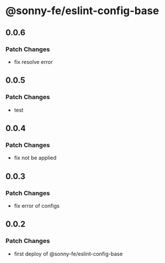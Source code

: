 # @sonny-fe/eslint-config-base

## 0.0.6

### Patch Changes

- fix resolve error

## 0.0.5

### Patch Changes

- test

## 0.0.4

### Patch Changes

- fix not be applied

## 0.0.3

### Patch Changes

- fix error of configs

## 0.0.2

### Patch Changes

- first deploy of @sonny-fe/eslint-config-base
